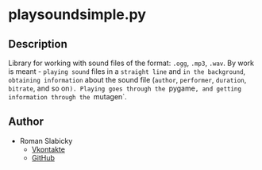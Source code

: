 # <div>playsoundsimple.py</div>
## Description
Library for working with sound files of the format: `.ogg`, `.mp3`, `.wav`.
By work is meant - `playing sound` files in a `straight line` and `in the background`, `obtaining information` about the sound file (`author`, `performer`, `duration`, `bitrate`, and so on`).
Playing goes through the `pygame`, and getting information through the `mutagen`.
## Author
- Roman Slabicky
    - [Vkontakte](https://vk.com/romanin2)
    - [GitHub](https://github.com/romanin-rf)